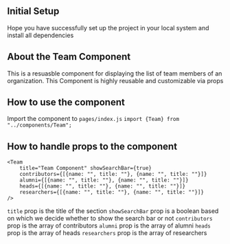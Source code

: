 ## Initial Setup

Hope you have successfully set up the project in your local system and install all dependencies

## About the Team Component

This is a resuasble component for displaying the list of team members of an organization. This Component is highly reusable and customizable via props

## How to use the component

Import the component to `pages/index.js`
`import {Team} from "../components/Team";`

## How to handle props to the component

```
<Team
    title="Team Component" showSearchBar={true}
    contributors={[{name: "", title: ""}, {name: "", title: ""}]}
    alumni={[{name: "", title: ""}, {name: "", title: ""}]}
    heads={[{name: "", title: ""}, {name: "", title: ""}]}
    researchers={[{name: "", title: ""}, {name: "", title: ""}]}
/>
```

`title` prop is the title of the section
`showSearchBar` prop is a boolean based on which we decide whether to show the search bar or not
`contributors` prop is the array of contributors
`alumni` prop is the array of alumni
`heads` prop is the array of heads
`researchers` prop is the array of researchers
